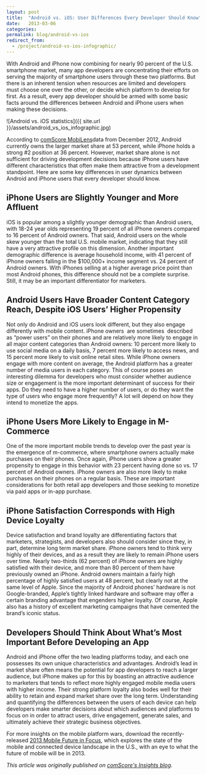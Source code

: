 ```yaml
---
layout: post
title:  "Android vs. iOS: User Differences Every Developer Should Know"
date:   2013-03-06
categories:
permalink: blog/android-vs-ios
redirect_from:
  - /project/android-vs-ios-infographic/
---
```


With Android and iPhone now combining for nearly 90 percent of the U.S. smartphone market, many app developers are concentrating their efforts on serving the majority of smartphone users through these two platforms. But there is an inherent tension when resources are limited and developers must choose one over the other, or decide which platform to develop for first. As a result, every app developer should be armed with some basic facts around the differences between Android and iPhone users when making these decisions.

![Android vs. iOS statistics]({{ site.url }}/assets/android_vs_ios_infographic.jpg)

According to [comScore MobiLens](https://www.comscore.com/Products/Audience-Analytics/MobiLens)data from December 2012, Android currently owns the larger market share at 53 percent, while iPhone holds a strong #2 position at 36 percent. However, market share alone is not sufficient for driving development decisions because iPhone users have different characteristics that often make them attractive from a development standpoint. Here are some key differences in user dynamics between Android and iPhone users that every developer should know.

## iPhone Users are Slightly Younger and More Affluent  
iOS is popular among a slightly younger demographic than Android users, with 18-24 year olds representing 19 percent of all iPhone owners compared to 16 percent of Android owners. That said, Android users on the whole skew younger than the total U.S. mobile market, indicating that they still have a very attractive profile on this dimension. Another important demographic difference is average household income, with 41 percent of iPhone owners falling in the $100,000+ income segment vs. 24 percent of Android owners. With iPhones selling at a higher average price point than most Android phones, this difference should not be a complete surprise. Still, it may be an important differentiator for marketers.

## Android Users Have Broader Content Category Reach, Despite iOS Users’ Higher Propensity  
Not only do Android and iOS users look different, but they also engage differently with mobile content. iPhone owners  are sometimes  described as “power users” on their phones and are relatively more likely to engage in all major content categories than Android owners: 10 percent more likely to use social media on a daily basis, 7 percent more likely to access news, and 15 percent more likely to visit online retail sites. While iPhone owners engage with more content on average, the Android platform has a greater number of media users in each category. This of course poses an interesting dilemma for developers who must consider whether audience size or engagement is the more important determinant of success for their apps. Do they need to have a higher number of users, or do they want the type of users who engage more frequently? A lot will depend on how they intend to monetize the apps.

## iPhone Users More Likely to Engage in M-Commerce  
One of the more important mobile trends to develop over the past year is the emergence of m-commerce, where smartphone owners actually make purchases on their phones. Once again, iPhone users show a greater propensity to engage in this behavior with 23 percent having done so vs. 17 percent of Android owners. iPhone owners are also more likely to make purchases on their phones on a regular basis. These are important considerations for both retail app developers and those seeking to monetize via paid apps or in-app purchase.

## iPhone Satisfaction Corresponds with High Device Loyalty  
Device satisfaction and brand loyalty are differentiating factors that marketers, strategists, and developers also should consider since they, in part, determine long term market share. iPhone owners tend to think very highly of their devices, and as a result they are likely to remain iPhone users over time. Nearly two-thirds (62 percent) of iPhone owners are highly satisfied with their device, and more than 80 percent of them have previously owned an iPhone. Android owners maintain a fairly high percentage of highly satisfied users at 48 percent, but clearly not at the same level of Apple. Since the majority of Android phones’ hardware is not Google-branded, Apple’s tightly linked hardware and software may offer a certain branding advantage that engenders higher loyalty. Of course, Apple also has a history of excellent marketing campaigns that have cemented the brand’s iconic status.

## Developers Should Think About What’s Most Important Before Developing an App  
Android and iPhone offer the two leading platforms today, and each one possesses its own unique characteristics and advantages. Android’s lead in market share often means the potential for app developers to reach a larger audience, but iPhone makes up for this by boasting an attractive audience to marketers that tends to reflect more highly engaged mobile media users with higher income. Their strong platform loyalty also bodes well for their ability to retain and expand market share over the long term. Understanding and quantifying the differences between the users of each device can help developers make smarter decisions about which audiences and platforms to focus on in order to attract users, drive engagement, generate sales, and ultimately achieve their strategic business objectives.

For more insights on the mobile platform wars, download the recently-released [2013 Mobile Future in Focus](http://www.comscore.com/mobilefutureinfocus2013), which explores the state of the mobile and connected device landscape in the U.S., with an eye to what the future of mobile will be in 2013.


_This article was originally published on [comScore's Insights blog](https://www.comscore.com/Insights/Blog/Android-vs-iOS-User-Differences-Every-Developer-Should-Know)._

